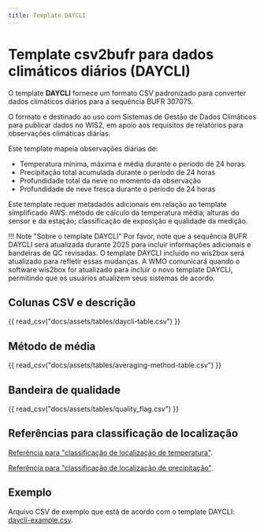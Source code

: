 ```yaml
---
title: Template DAYCLI
---
```


# Template csv2bufr para dados climáticos diários (DAYCLI)

O template **DAYCLI** fornece um formato CSV padronizado para converter dados climáticos diários para a sequência BUFR 307075.

O formato é destinado ao uso com Sistemas de Gestão de Dados Climáticos para publicar dados no WIS2, em apoio aos requisitos de relatórios para observações climáticas diárias.

Este template mapeia observações diárias de:

 - Temperatura mínima, máxima e média durante o período de 24 horas
 - Precipitação total acumulada durante o período de 24 horas
 - Profundidade total da neve no momento da observação
 - Profundidade de neve fresca durante o período de 24 horas

Este template requer metadados adicionais em relação ao template simplificado AWS: método de cálculo da temperatura média; alturas do sensor e da estação; classificação de exposição e qualidade da medição.

!!! Note "Sobre o template DAYCLI"
    Por favor, note que a sequência BUFR DAYCLI será atualizada durante 2025 para incluir informações adicionais e bandeiras de QC revisadas. O template DAYCLI incluído no wis2box será atualizado para refletir essas mudanças. A WMO comunicará quando o software wis2box for atualizado para incluir o novo template DAYCLI, permitindo que os usuários atualizem seus sistemas de acordo.

## Colunas CSV e descrição

{{ read_csv("docs/assets/tables/daycli-table.csv") }}

## Método de média

{{ read_csv("docs/assets/tables/averaging-method-table.csv") }}

## Bandeira de qualidade

{{ read_csv("docs/assets/tables/quality_flag.csv") }}

## Referências para classificação de localização

[Referência para "classificação de localização de temperatura"](https://library.wmo.int/idviewer/35625/839).

[Referência para "classificação de localização de precipitação"](https://library.wmo.int/idviewer/35625/840).

## Exemplo

Arquivo CSV de exemplo que está de acordo com o template DAYCLI: [daycli-example.csv](./../../sample-data/daycli-example.csv).
